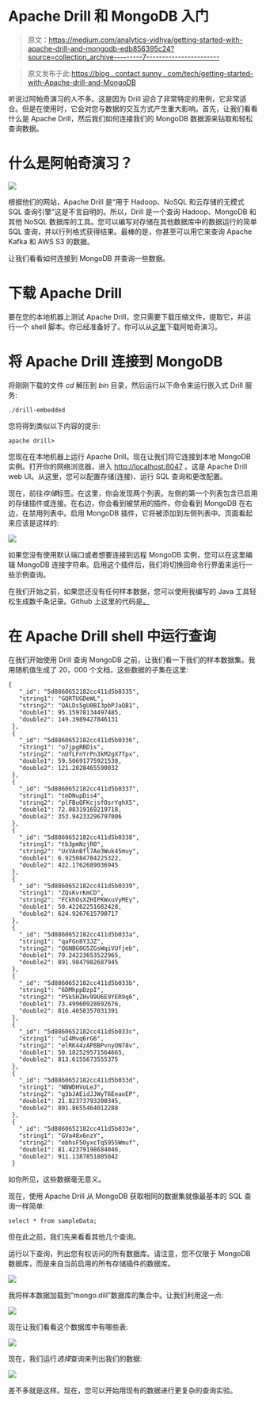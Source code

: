 # Apache Drill 和 MongoDB 入门

> 原文：<https://medium.com/analytics-vidhya/getting-started-with-apache-drill-and-mongodb-edb856395c24?source=collection_archive---------7----------------------->

> 原文发布于此:[https://blog . contact sunny . com/tech/getting-started-with-Apache-drill-and-MongoDB](https://blog.contactsunny.com/tech/getting-started-with-apache-drill-and-mongodb)

听说过阿帕奇演习的人不多。这是因为 Drill 迎合了非常特定的用例，它非常适合。但是在使用时，它会对您与数据的交互方式产生重大影响。首先，让我们看看什么是 Apache Drill，然后我们如何连接我们的 MongoDB 数据源来钻取和轻松查询数据。

# 什么是阿帕奇演习？

![](img/1cfbec7fd14daf6a7e5d1fc9e83c74b5.png)

根据他们的网站，Apache Drill 是“用于 Hadoop、NoSQL 和云存储的无模式 SQL 查询引擎”这是不言自明的。所以，Drill 是一个查询 Hadoop、MongoDB 和其他 NoSQL 数据库的工具。您可以编写对存储在其他数据库中的数据运行的简单 SQL 查询，并以行列格式获得结果。最棒的是，你甚至可以用它来查询 Apache Kafka 和 AWS S3 的数据。

让我们看看如何连接到 MongoDB 并查询一些数据。

# 下载 Apache Drill

要在您的本地机器上测试 Apache Drill，您只需要下载压缩文件，提取它，并运行一个 shell 脚本。你已经准备好了。你可以从[这里](https://drill.apache.org/download/)下载阿帕奇演习。

# 将 Apache Drill 连接到 MongoDB

将刚刚下载的文件 *cd* 解压到 *bin* 目录，然后运行以下命令来运行嵌入式 Drill 服务:

```
./drill-embedded
```

您将得到类似以下内容的提示:

```
apache drill>
```

您现在在本地机器上运行 Apache Drill。现在让我们将它连接到本地 MongoDB 实例。打开你的网络浏览器，进入 [http://localhost:8047](http://localhost:8047/) 。这是 Apache Drill web UI。从这里，您可以配置存储(连接)、运行 SQL 查询和更改配置。

现在，前往*存储*标签。在这里，你会发现两个列表。左侧的第一个列表包含已启用的存储插件或连接。在右边，你会看到被禁用的插件。你会看到 MongoDB 在右边，在禁用列表中。启用 MongoDB 插件，它将被添加到左侧列表中。页面看起来应该是这样的:

![](img/b38e1c18ddf45e37219b130229dd84ee.png)

如果您没有使用默认端口或者想要连接到远程 MongoDB 实例，您可以在这里编辑 MongoDB 连接字符串。启用这个插件后，我们将切换回命令行界面来运行一些示例查询。

在我们开始之前，如果您还没有任何样本数据，您可以使用我编写的 Java 工具轻松生成数千条记录。Github 上这里的代码是[。](https://github.com/contactsunny/MongoDB_Sample_Data_Loader)

# 在 Apache Drill shell 中运行查询

在我们开始使用 Drill 查询 MongoDB 之前，让我们看一下我们的样本数据集。我用随机值生成了 20，000 个文档，这些数据的子集在这里:

```
{
   "_id": "5d8860652182cc411d5b0335",
   "string1": "GQRTUGDeWL",
   "string2": "QALDs5gU0BI3pbPJaQB1",
   "double1": 95.15978134497485,
   "double2": 149.3989427846131
 },
 {
   "_id": "5d8860652182cc411d5b0336",
   "string1": "o7jpgRBDis",
   "string2": "nUfLFnYrPn3kM2gX7Tpx",
   "double1": 59.50691775921538,
   "double2": 121.2028465590032
 },
 {
   "_id": "5d8860652182cc411d5b0337",
   "string1": "tmDNupDis4",
   "string2": "plFBuQFKcjsfOsrYghX5",
   "double1": 72.08319169219718,
   "double2": 353.94233296797006
 },
 {
   "_id": "5d8860652182cc411d5b0338",
   "string1": "tb3pmNzjR0",
   "string2": "UxVAnBfl7Ae3Wuk45muy",
   "double1": 6.925084784225322,
   "double2": 422.1762689036945
 },
 {
   "_id": "5d8860652182cc411d5b0339",
   "string1": "ZQsKvrKmCD",
   "string2": "FCkhOsXZHIPKWxuVyMEy",
   "double1": 50.42262251682428,
   "double2": 624.9267615790717
 },
 {
   "_id": "5d8860652182cc411d5b033a",
   "string1": "qaFGn8Y3JZ",
   "string2": "QGNBG0G5ZGsWqiVUfjeb",
   "double1": 79.24223653522965,
   "double2": 891.9847982687945
 },
 {
   "_id": "5d8860652182cc411d5b033b",
   "string1": "6DMhppDzpI",
   "string2": "P5kSHZHv99U6E9YER9q6",
   "double1": 73.49960928692676,
   "double2": 816.4658357031391
 },
 {
   "_id": "5d8860652182cc411d5b033c",
   "string1": "uI4Mvq6rG6",
   "string2": "elRK44zAP8BPvnyON78v",
   "double1": 50.182529571564665,
   "double2": 813.6155673555375
 },
 {
   "_id": "5d8860652182cc411d5b033d",
   "string1": "NBWDHVoLeJ",
   "string2": "g3bJAEidJJWyT6EeaoEP",
   "double1": 21.82373793200345,
   "double2": 801.8655464012288
 },
 {
   "_id": "5d8860652182cc411d5b033e",
   "string1": "GVa48x6nzY",
   "string2": "ebhsF5OyxcTq5955Wmuf",
   "double1": 81.42379198684046,
   "double2": 911.1387851805042
 }
```

如你所见，这些数据毫无意义。

现在，使用 Apache Drill 从 MongoDB 获取相同的数据集就像最基本的 SQL 查询一样简单:

```
select * from sampleData;
```

但在此之前，我们先来看看其他几个查询。

运行以下查询，列出您有权访问的所有数据库。请注意，您不仅限于 MongoDB 数据库，而是来自当前启用的所有存储插件的数据库。

![](img/6f6fd363d9a96d0f9212a097b01f1b74.png)

我将样本数据加载到“mongo.dill”数据库的集合中。让我们利用这一点:

![](img/8349fed88b328204317188a2c9bfc072.png)

现在让我们看看这个数据库中有哪些表:

![](img/84bbb9ba9552020a36b241c7fe40515b.png)

现在，我们运行*选择*查询来列出我们的数据:

![](img/fdc356aa87ca19c5189897383bc862ff.png)

差不多就是这样。现在，您可以开始用现有的数据进行更复杂的查询实验。